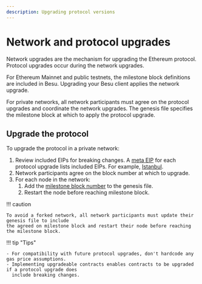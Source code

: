 ```yaml
---
description: Upgrading protocol versions
---
```


# Network and protocol upgrades

Network upgrades are the mechanism for upgrading the Ethereum protocol.
Protocol upgrades occur during the network upgrades.

For Ethereum Mainnet and public testnets, the milestone block definitions are included in Besu.
Upgrading your Besu client applies the network upgrade.

For private networks, all network participants must agree on the protocol upgrades and coordinate
the network upgrades.
The genesis file specifies the milestone block at which to apply the protocol upgrade.

## Upgrade the protocol

To upgrade the protocol in a private network:

1. Review included EIPs for breaking changes.
   A [meta EIP](https://eips.ethereum.org/meta) for each protocol upgrade lists included EIPs.
   For example, [Istanbul](https://eips.ethereum.org/EIPS/eip-1679).
1. Network participants agree on the block number at which to upgrade.
1. For each node in the network:
     1. Add the [milestone block number](../../../global/reference/genesis-items.md#milestone-blocks) to
        the genesis file.
     1. Restart the node before reaching milestone block.

!!! caution

    To avoid a forked network, all network participants must update their genesis file to include
    the agreed on milestone block and restart their node before reaching the milestone block.

!!! tip "Tips"

    - For compatibility with future protocol upgrades, don't hardcode any gas price assumptions.
    - Implementing upgradeable contracts enables contracts to be upgraded if a protocol upgrade does
      include breaking changes.
